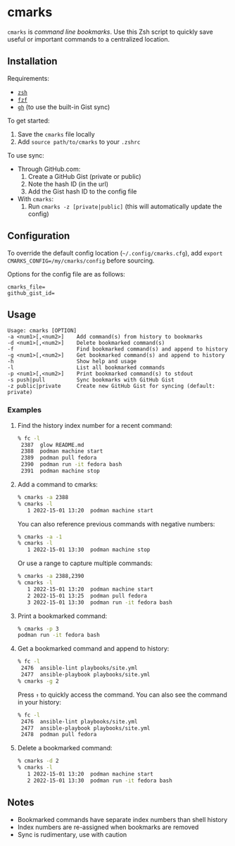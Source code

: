 # cmarks

`cmarks` is *command line bookmarks*. Use this Zsh script to quickly save useful or important commands to a centralized location.

## Installation

Requirements:

* [`zsh`](https://www.zsh.org/)
* [`fzf`](https://github.com/junegunn/fzf)
* [`gh`](https://github.com/cli/cli) (to use the built-in Gist sync)

To get started:

1. Save the `cmarks` file locally
2. Add `source path/to/cmarks` to your `.zshrc`

To use sync:

* Through GitHub.com:
   1. Create a GitHub Gist (private or public)
   2. Note the hash ID (in the url)
   3. Add the Gist hash ID to the config file
* With `cmarks`:
  1. Run `cmarks -z [private|public]` (this will automatically update the config)

## Configuration

To override the default config location (`~/.config/cmarks.cfg`), add `export CMARKS_CONFIG=/my/cmarks/config` before sourcing.

Options for the config file are as follows:

```text
cmarks_file=
github_gist_id=
```

## Usage

```text
Usage: cmarks [OPTION]
-a <num1>[,<num2>]    Add command(s) from history to bookmarks
-d <num1>[,<num2>]    Delete bookmarked command(s)
-f                    Find bookmarked command(s) and append to history
-g <num1>[,<num2>]    Get bookmarked command(s) and append to history
-h                    Show help and usage
-l                    List all bookmarked commands
-p <num1>[,<num2>]    Print bookmarked command(s) to stdout
-s push|pull          Sync bookmarks with GitHub Gist
-z public|private     Create new GitHub Gist for syncing (default: private)
```

### Examples

1. Find the history index number for a recent command:

   ```sh
   % fc -l
    2387  glow README.md
    2388  podman machine start
    2389  podman pull fedora
    2390  podman run -it fedora bash
    2391  podman machine stop
   ```

2. Add a command to cmarks:

   ```sh
   % cmarks -a 2388
   % cmarks -l
      1 2022-15-01 13:20  podman machine start
   ```

   You can also reference previous commands with negative numbers:

   ```sh
   % cmarks -a -1
   % cmarks -l
      1 2022-15-01 13:30  podman machine stop
   ```

   Or use a range to capture multiple commands:

   ```sh
   % cmarks -a 2388,2390
   % cmarks -l
      1 2022-15-01 13:20  podman machine start
      2 2022-15-01 13:25  podman pull fedora
      3 2022-15-01 13:30  podman run -it fedora bash
   ```

3. Print a bookmarked command:

   ```sh
   % cmarks -p 3
   podman run -it fedora bash
   ```

4. Get a bookmarked command and append to history:

   ```sh
   % fc -l
    2476  ansible-lint playbooks/site.yml
    2477  ansible-playbook playbooks/site.yml
   % cmarks -g 2
   ```

   Press `↑` to quickly access the command. You can also see the command in your history:

   ```sh
   % fc -l
    2476  ansible-lint playbooks/site.yml
    2477  ansible-playbook playbooks/site.yml
    2478  podman pull fedora
   ```

5. Delete a bookmarked command:

   ```sh
   % cmarks -d 2
   % cmarks -l
      1 2022-15-01 13:20  podman machine start
      2 2022-15-01 13:30  podman run -it fedora bash
   ```

## Notes

* Bookmarked commands have separate index numbers than shell history
* Index numbers are re-assigned when bookmarks are removed
* Sync is rudimentary, use with caution
